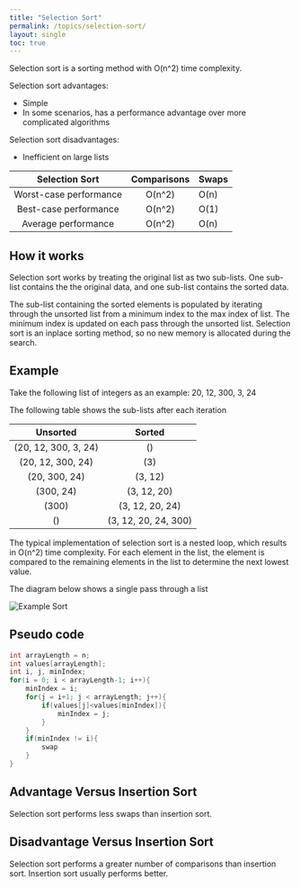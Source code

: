```yaml
---
title: "Selection Sort"
permalink: /topics/selection-sort/
layout: single
toc: true
---
```

Selection sort is a sorting method with O(n^2) time complexity.

Selection sort advantages:
- Simple
- In some scenarios, has a performance advantage over more complicated algorithms

Selection sort disadvantages:
- Inefficient on large lists

| Selection Sort         | Comparisons | Swaps |
|:----------------------:|:-----------:|-------|
| Worst-case performance | O(n^2)      | O(n)  |
| Best-case performance  | O(n^2)      | O(1)  |
| Average performance    | O(n^2)      | O(n)  |

## How it works

Selection sort works by treating the original list as two sub-lists. One sub-list contains the the original data, and one sub-list contains the sorted data. 

The sub-list containing the sorted elements is populated by iterating through the unsorted list from a minimum index to the max index of list. The minimum index is updated on each pass through the unsorted list. Selection sort is an inplace sorting method, so no new memory is allocated during the search.

## Example

Take the following list of integers as an example:
20, 12, 300, 3, 24

The following table shows the sub-lists after each iteration

| Unsorted             | Sorted               |
|:--------------------:|:--------------------:|
| (20, 12, 300, 3, 24) | ()                   |
| (20, 12, 300, 24)    | (3)                  |
| (20, 300, 24)        | (3, 12)              |
| (300, 24)            | (3, 12, 20)          |
| (300)                | (3, 12, 20, 24)      |
| ()                   | (3, 12, 20, 24, 300) |

The typical implementation of selection sort is a nested loop, which results in O(n^2) time complexity. For each element in the list, the element is compared to the remaining elements in the list to determine the next lowest value. 

The diagram below shows a single pass through a list

![Example Sort](/structures-algorithms/assets/images/selection-sort.jpg)

## Pseudo code

```c++
int arrayLength = n;
int values[arrayLength];
int i, j, minIndex;
for(i = 0; i < arrayLength-1; i++){
    minIndex = i;
    for(j = i+1; j < arrayLength; j++){
        if(values[j]<values[minIndex]){
            minIndex = j;
        }
    }
    if(minIndex != i){
        swap
    }
}
```

## Advantage Versus Insertion Sort 

Selection sort performs less swaps than insertion sort.

## Disadvantage Versus Insertion Sort

Selection sort performs a greater number of comparisons than insertion sort. Insertion sort usually performs better.
